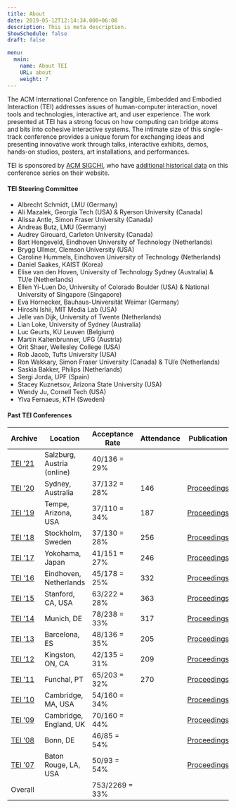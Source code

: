 ```yaml
---
title: About
date: 2019-05-12T12:14:34.000+06:00
description: This is meta description.
ShowSchedule: false
draft: false

menu:
  main:
    name: About TEI
    URL: about
    weight: 7
---
```

The ACM International Conference on Tangible, Embedded and Embodied Interaction (TEI) addresses issues of human-computer interaction, novel tools and technologies, interactive art, and user experience. The work presented at TEI has a strong focus on how computing can bridge atoms and bits into cohesive interactive systems. The intimate size of this single-track conference provides a unique forum for exchanging ideas and presenting innovative work through talks, interactive exhibits, demos, hands-on studios, posters, art installations, and performances.

TEI is sponsored by [ACM SIGCHI](http://www.sigchi.org/), who have [additional historical data](https://sigchi.org/conferences/conference-history/tei/) on this conference series on their website.


#### TEI Steering Committee

- Albrecht Schmidt, LMU (Germany)
- Ali Mazalek, Georgia Tech (USA) & Ryerson University (Canada)
- Alissa Antle, Simon Fraser University (Canada)
- Andreas Butz, LMU (Germany)
- Audrey Girouard, Carleton University (Canada)
- Bart Hengeveld, Eindhoven University of Technology (Netherlands)
- Brygg Ullmer, Clemson University (USA)
- Caroline Hummels, Eindhoven University of Technology (Netherlands)
- Daniel Saakes, KAIST (Korea)
- Elise van den Hoven, University of Technology Sydney (Australia) & TU/e (Netherlands)
- Ellen Yi-Luen Do, University of Colorado Boulder (USA) & National University of Singapore (Singapore)
- Eva Hornecker, Bauhaus-Universität Weimar (Germany)
- Hiroshi Ishii, MIT Media Lab (USA)
- Jelle van Dijk, University of Twente (Netherlands)
- Lian Loke, University of Sydney (Australia)
- Luc Geurts, KU Leuven (Belgium)
- Martin Kaltenbrunner, UFG (Austria)
- Orit Shaer, Wellesley College (USA)
- Rob Jacob, Tufts University (USA)
- Ron Wakkary, Simon Fraser University (Canada) & TU/e (Netherlands)
- Saskia Bakker, Philips (Netherlands)
- Sergi Jorda, UPF (Spain)
- Stacey Kuznetsov, Arizona State University (USA)
- Wendy Ju, Cornell Tech (USA)
- Ylva Fernaeus, KTH (Sweden)

#### Past TEI Conferences

| Archive	                                | Location	                 | Acceptance Rate | Attendance | Publication |
|-----------------------------------------|----------------------------|-----------------|------------|--------------|
| [TEI ’21](https://tei.acm.org/2021/])	| Salzburg, Austria (online) |	40/136 = 29%   |	        |  
| [TEI ’20](https://tei.acm.org/2020/])	| Sydney, Australia	         | 37/132 = 28%	   | 146        |  [Proceedings](https://dl.acm.org/doi/proceedings/10.1145/3374920) |
| [TEI ’19](https://tei.acm.org/2019/])	| Tempe, Arizona, USA	     | 37/110 = 34%	   | 187        | [Proceedings](https://st.sigchi.org/publications/toc/tei-2019.html)
| [TEI ’18](https://tei.acm.org/2018/])	| Stockholm, Sweden          | 37/130 = 28%	   | 256        | [Proceedings](https://st.sigchi.org/publications/toc/tei-2018.html)
| [TEI ’17](https://tei.acm.org/2017/])	| Yokohama, Japan	         | 41/151 = 27%	   | 246        | [Proceedings](https://st.sigchi.org/publications/toc/tei-2017.html)
| [TEI ’16](https://tei.acm.org/2016/])	| Eindhoven, Netherlands	 | 45/178 = 25%	   | 332        | [Proceedings](https://dl.acm.org/doi/proceedings/10.1145/2839462#prox)
| [TEI ’15](https://tei.acm.org/2015/])	| Stanford, CA, USA	         | 63/222 = 28%	   | 363        | [Proceedings](https://dl.acm.org/doi/proceedings/10.1145/2677199#prox)
| [TEI ’14](https://tei.acm.org/2014/])	| Munich, DE	             | 78/238 = 33%	   | 317        | [Proceedings](https://dl.acm.org/doi/proceedings/10.1145/2540930#prox)
| [TEI ’13](https://tei.acm.org/2013/])	| Barcelona, ES	             | 48/136 = 35%	   | 205        | [Proceedings](https://dl.acm.org/doi/proceedings/10.1145/2460625#prox)
| [TEI ’12](https://tei.acm.org/2012/])	| Kingston, ON, CA	         | 42/135 = 31%	   | 209        | [Proceedings](https://dl.acm.org/doi/proceedings/10.1145/2148131#prox)
| [TEI ’11](https://tei.acm.org/2011/])	| Funchal, PT	             | 65/203 = 32%	   | 270        | [Proceedings](https://dl.acm.org/doi/proceedings/10.1145/1935701#prox)
| [TEI ’10](https://tei.acm.org/2010/])	| Cambridge, MA, USA   	     | 54/160 = 34%	   |            | [Proceedings](https://dl.acm.org/doi/proceedings/10.1145/1709886#prox)
| [TEI ’09](https://tei.acm.org/2009/])	| Cambridge, England, UK     | 70/160 = 44%    | 	        | [Proceedings](https://dl.acm.org/doi/proceedings/10.1145/1517664#prox)
| [TEI ’08](https://tei.acm.org/2008/])	| Bonn, DE                   | 46/85 = 54%     |            | [Proceedings](https://dl.acm.org/doi/proceedings/10.1145/1347390#prox)
|  [TEI ’07](https://tei.acm.org/2007/])	| Baton Rouge, LA, USA       | 50/93 = 54%	   |            | [Proceedings](https://dl.acm.org/doi/proceedings/10.1145/1347390#prox)
|  Overall	|	                            | 753/2269 = 33%             |                 |            |  
